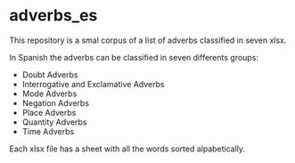# adverbs_es
This repository is a smal corpus of a list of adverbs classified in seven xlsx.

In Spanish the adverbs can be classified in seven differents groups:
- Doubt Adverbs
- Interrogative and Exclamative Adverbs
- Mode Adverbs
- Negation Adverbs
- Place Adverbs
- Quantity Adverbs
- Time Adverbs

Each xlsx file has a sheet with all the words sorted alpabetically.
